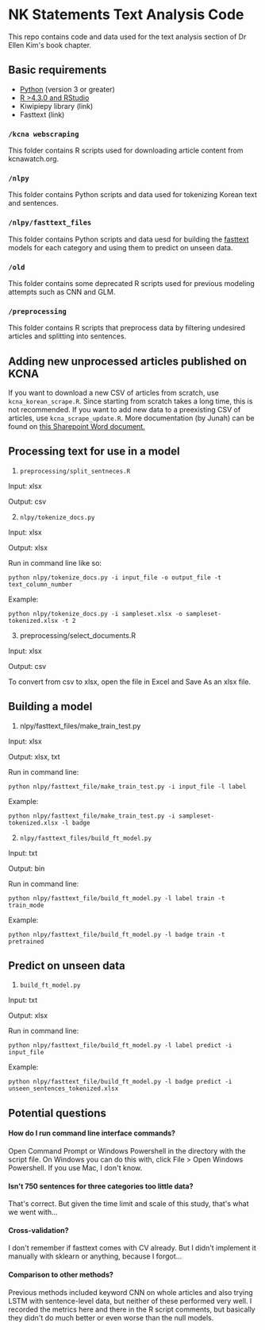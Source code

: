 # NK Statements Text Analysis Code
This repo contains code and data used for the text analysis section of Dr Ellen Kim's book chapter.

## Basic requirements
* [Python](https://www.python.org/downloads/) (version 3 or greater)
* [R >4.3.0 and RStudio](https://posit.co/download/rstudio-desktop/)
* Kiwipiepy library (link)
* Fasttext (link)

### `/kcna webscraping`
This folder contains R scripts used for downloading article content from kcnawatch.org.

### `/nlpy`
This folder contains Python scripts and data used for tokenizing Korean text and sentences.

### `/nlpy/fasttext_files`
This folder contains Python scripts and data uesd for building the [fasttext](https://fasttext.cc) models for each category and using them to predict on unseen data.

### `/old`
This folder contains some deprecated R scripts used for previous modeling attempts such as CNN and GLM.

### `/preprocessing`
This folder contains R scripts that preprocess data by filtering undesired articles and splitting into sentences.

## Adding new unprocessed articles published on KCNA
If you want to download a new CSV of articles from scratch, use `kcna_korean_scrape.R`. Since starting from scratch takes a long time, this is not recommended.
If you want to add new data to a preexisting CSV of articles, use `kcna_scrape_update.R`.
More documentation (by Junah) can be found on [this Sharepoint Word document.](https://csis365.sharepoint.com/:w:/s/KoreaChairDrive/EZiUUkKA9ThMso8LHVyT8NEBwvtkIETba23wUQEIJiwlzQ?e=RNImbB)

## Processing text for use in a model
1. `preprocessing/split_sentneces.R`

Input: xlsx

Output: csv

2. `nlpy/tokenize_docs.py`

Input: xlsx

Output: xlsx

Run in command line like so:

`python nlpy/tokenize_docs.py -i input_file -o output_file -t text_column_number`

Example:

`python nlpy/tokenize_docs.py -i sampleset.xlsx -o sampleset-tokenized.xlsx -t 2`

3. preprocessing/select_documents.R

Input: xlsx

Output: csv

To convert from csv to xlsx, open the file in Excel and Save As an xlsx file.

## Building a model
1. nlpy/fasttext_files/make_train_test.py

Input: xlsx

Output: xlsx, txt

Run in command line:

`python nlpy/fasttext_file/make_train_test.py -i input_file -l label`

Example:

`python nlpy/fasttext_file/make_train_test.py -i sampleset-tokenized.xlsx -l badge`

2. `nlpy/fasttext_files/build_ft_model.py`

Input: txt

Output: bin

Run in command line:

`python nlpy/fasttext_file/build_ft_model.py -l label train -t train_mode`

Example:

`python nlpy/fasttext_file/build_ft_model.py -l badge train -t pretrained`

## Predict on unseen data
1. `build_ft_model.py`

Input: txt

Output: xlsx

Run in command line:

`python nlpy/fasttext_file/build_ft_model.py -l label predict -i input_file`

Example:

`python nlpy/fasttext_file/build_ft_model.py -l badge predict -i unseen_sentences_tokenized.xlsx`

## Potential questions

#### How do I run command line interface commands?
Open Command Prompt or Windows Powershell in the directory with the script file. On Windows you can do this with, click File > Open Windows Powershell. If you use Mac, I don't know.

#### Isn't 750 sentences for three categories too little data?
That's correct. But given the time limit and scale of this study, that's what we went with...

#### Cross-validation?
I don't remember if fasttext comes with CV already. But I didn't implement it manually with sklearn or anything, because I forgot...

#### Comparison to other methods?
Previous methods included keyword CNN on whole articles and also trying LSTM with sentence-level data, but neither of these performed very well. I recorded the metrics here and there in the R script comments, but basically they didn't do much better or even worse than the null models.
